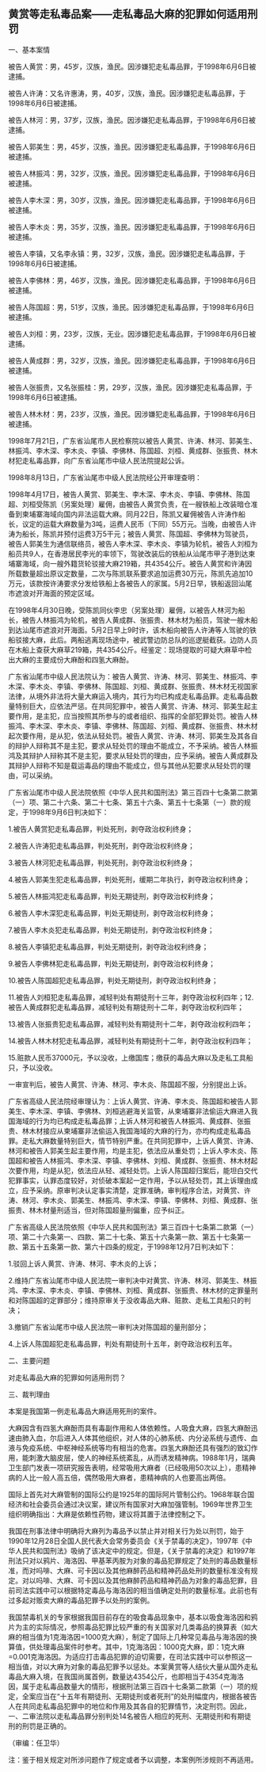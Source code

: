 ## 黄赏等走私毒品案——走私毒品大麻的犯罪如何适用刑罚

一、基本案情

被告人黄赏：男，45岁，汉族，渔民。因涉嫌犯走私毒品罪，于1998年6月6日被逮捕。

被告人许涛：又名许惠涛，男，40岁，汉族，渔民。因涉嫌犯走私毒品罪，于1998年6月6日被逮捕。

被告人林河：男，37岁，汉族，渔民。因涉嫌犯走私毒品罪，于1998年6月6日被逮捕。

被告人郭美生：男，45岁，汉族，渔民。因涉嫌犯走私毒品罪，于1998年6月6日被逮捕。

被告人林振鸿：男，32岁，汉族，渔民。因涉嫌犯走私毒品罪，于1998年6月6日被逮捕。

被告人李木深：男，30岁，汉族，渔民。因涉嫌犯走私毒品罪，于1998年6月6日被逮捕。

被告人李木炎：男，35岁，汉族，渔民。因涉嫌犯走私毒品罪，于1998年6月6日被逮捕。

被告人李镇，又名李永镇：男，32岁，汉族，渔民。因涉嫌犯走私毒品罪，于1998年6月6日被逮捕。

被告人李佛林：男，46岁，汉族，渔民。因涉嫌犯走私毒品罪，于1998年6月6日被逮捕。

被告人陈国超：男，51岁，汉族，渔民。因涉嫌犯走私毒品罪，于1998年6月6日被逮捕。

被告人刘桓：男，23岁，汉族，无业。因涉嫌犯走私毒品罪，于1998年6月6日被逮捕。

被告人黄成群：男，32岁，汉族，渔民。因涉嫌犯走私毒品罪，于1998年6月6日被逮捕。

被告人张振贵，又名张振桂：男，29岁，汉族，渔民。因涉嫌犯走私毒品罪，于1998年6月6日被逮捕。

被告人林木材：男，23岁，汉族，渔民。因涉嫌犯走私毒品罪，于1998年6月6日被逮捕。

1998年7月21日，广东省汕尾市人民检察院以被告人黄赏、许涛、林河、郭美生、林振鸿、李木深、李木炎、李镇、李佛林、陈国超、刘桓、黄成群、张振贵、林木材犯走私毒品罪，向广东省汕尾市中级人民法院提起公诉。

1998年8月13日，广东省汕尾市中级人民法院经公开审理查明：

1998年4月17日，被告人黄赏、郭美生、李木深、李木炎、李镇、李佛林、陈国超、刘桓受陈凯（另案处理）雇佣，由被告人黄赏负责，在一艘铁船上改装暗仓准备到柬埔寨海域向国内非法运载大麻。同月22日，陈凯又雇佣被告人许涛作船长，议定的运载大麻数量为3吨，运费人民币（下同）55万元。当晚，由被告人许涛为船长，陈凯并预付运费3万5干元；被告人黄赏、陈国超、李佛林为驾驶员，被告人郭美生为通信联络员，被告人李木深、李木炎、李镇为轮机，被告人刘桓为船员共9人，在香港居民李光的率领下，驾驶改装后的铁船从汕尾市甲子港到达柬埔寨海域，向一艘外籍货轮驳接大麻219箱，共4354公斤。被告人黄赏和许涛因所载数量超出原议定数量，二次与陈凯联系要求追加运费30万元，陈凯先追加10万元，该款按许涛要求分发给铁船上各被告人的家属。5月2日早，铁船返回汕尾市遮浪对开海面的预定区域。

在1998年4月30日晚，受陈凯同伙李忠（另案处理）雇佣，以被告人林河为船长，被告人林振鸿为轮机，被告人黄成群、张振贵、林木材为船员，驾驶一艘木船到达汕尾市遮浪对开海面。5月2日早上9时许，该木船向被告人许涛等人驾驶的铁船驳接大麻，此后。两船逃离现场途中，被武警边防总队的巡逻艇截获。边防人员在木船上查获大麻草219箱，共4354公斤。经鉴定：现场提取的可疑大麻草中检出大麻的主要成份大麻酚和四氢大麻酚。

广东省汕尾市中级人民法院认为：被告人黄赏、许涛、林河、郭美生、林振鸿、李木深、李木炎、李镇、李佛林、陈国超、刘桓、黄成群、张振贵、林木材无视国家法律，从境外非法将大量大麻运入境内，其行为均已构成走私毒品罪。走私毒品数量特别巨大，应依法严惩。在共同犯罪中，被告人黄赏、许涛、林河、郭美生起主要作用，是主犯，应当按照其所参与的或者组织、指挥的全部犯罪处罚。被告人林振鸿、李木深、李木炎、李镇、李佛林、陈国超、刘桓、黄成群、张振贵、林木材起次要作用，是从犯，依法从轻处罚。被告人黄赏、许涛、林河、郭美生及其各自的辩护人辩称其不是主犯，要求从轻处罚的理由不能成立，不予采纳。被告人林振鸿及其辩护人辩称其不是主犯，要求从轻处罚的理由，应予采纳。被告人黄成群及其辩护人辩称不知是载运毒品的理由不能成立，但与其他从犯要求从轻处罚的理由，可以采纳。

广东省汕尾市中级人民法院依照《中华人民共和国刑法》第三百四十七条第二款第（一）项、第二十六条、第二十七条、第五十六条、第五十七条第（一）款的规定，于1998年9月6日判决如下：

1.被告人黄赏犯走私毒品罪，判处死刑，剥夺政治权利终身；

2.被告人许涛犯走私毒品罪，判处死刑，剥夺政治权利终身；

3.被告人林河犯走私毒品罪，判处死刑，剥夺政治权利终身；

4.被告人郭美生犯走私毒品罪，判处死刑，缓期二年执行，剥夺政治权利终身；

5.被告人林振鸿犯走私毒品罪，判处无期徒刑，剥夺政治权利终身；

6.被告人李木深犯走私毒品罪，判处无期徒刑，剥夺政治权利终身；

7.被告人李木炎犯走私毒品罪，判处无期徒刑，剥夺政治权利终身；

8.被告人李镇犯走私毒品罪，判处无期徒刑，剥夺政治权利终身；

9.被告人李佛林犯走私毒品罪，判处无期徒刑，剥夺政治权利终身；

10.被告人陈国超犯走私毒品罪，判处无期徒刑，剥夺政治权利终身；

11.被告人刘桓犯走私毒品罪，减轻判处有期徒刑十三年，剥夺政治权利四年；12.被告人黄成群犯走私毒品罪，减轻判处有期徒刑十二年，剥夺政治权利四年；

13.被告人张振贵犯走私毒品罪，减轻判处有期徒刑十二年，剥夺政治权利四年；

14.被告人林木材犯走私毒品罪，减轻判处有期徒刑十二年，剥夺政治权利四年；

15.赃款人民币37000元，予以没收，上缴国库；缴获的毒品大麻以及走私工具船只，予以没收。

一审宣判后，被告人黄赏、许涛、林河、李木炎、陈国超不服，分别提出上诉。

广东省高级人民法院经审理认为：上诉人黄赏、许涛、李木炎、陈国超和被告人郭美生、李木深、李镇、李佛林、刘桓逃避海关监管，从柬埔寨非法偷运大麻进入我国海域的行为均已构成走私毒品罪；上诉人林河和被告人林振鸿、黄成群、张振贵、林木材接应从柬埔寨非法偷运入我国海域的大麻的行为，亦均构成走私毒品罪。走私大麻数量特别巨大，情节特别严重。在共同犯罪中，上诉人黄赏、许涛、林河和被告人郭美生起主要作用，均是主犯，依法应从重处罚；上诉人李木炎、陈国超和被告人林振鸿、李木深、李镇、李佛林、刘桓、黄成群、张振贵、林木材起次要作用，均是从犯，依法应从轻、减轻处罚。上诉人陈国超归案后，能坦白交代犯罪事实，认罪态度较好，对侦破本案起一定作用，予以从轻处罚，其上诉理由成立，应予采纳。原审判决认定事实清楚，定罪准确，审判程序合法，对黄赏、许涛、林河、李木炎、郭美生、林振鸿、李木深、李镇、李佛林、刘桓、黄成群、张振贵、林木材量刑适当，但对陈国超量刑偏重，应予纠正。

广东省高级人民法院依照《中华人民共和国刑法》第三百四十七条第二款第（一）项、第二十六条第一、四款、第二十七条、第五十六条第一款、第五十七条第一款、第五十五条第一款、第六十四条的规定，于1998年12月7日判决如下：

1.驳回上诉人黄赏、许涛、林河、李木炎的上诉；

2.维持广东省汕尾市中级人民法院一审判决中对黄赏、许涛、林河、郭美生、林振鸿、李木深、李木炎、李镇、李佛林、刘桓、黄成群、张振贵、林木材的定罪量刑和对陈国超的定罪部分；维持原审关于没收毒品大麻、赃款、走私工具船只的判决；

3.撤销广东省汕尾市中级人民法院一审判决对陈国超的量刑部分；

4.上诉人陈国超犯走私毒品罪，判处有期徒刑十五年，剥夺政治权利五年。

二、主要问题

对走私毒品大麻的犯罪如何适用刑罚？

三、裁判理由

本案是我国第一例走私毒品大麻适用死刑的案件。

大麻因含有四氢大麻酚而具有毒副作用和人体依赖性。人吸食大麻，四氢大麻酚迅速由肺入血，尔后进入人体其他组织，对人体的心肺系统、内分泌系统与遗传、血液与免疫系统、中枢神经系统等均有相当的危害。四氢大麻酚还具有强烈的致幻作用，能刺激大脑皮层，使人的神经系统紊乱，从而诱发精神病。1988年1月，瑞典卫生部门发表一项研究报告表明，经常吸用大麻者（已经吸用50次以上），患精神病的人比一般人高五倍，偶然吸用大麻者，患精神病的人也要高出两倍。

国际上首先对大麻管制的国际公约是1925年的国际阿片管制公约。1968年联合国经济和社会委员会通过决议案，建议所有国家对大麻加强管制。1969年世界卫生组织明确指出：大麻是依赖性药物，建议将其置于法律控制之下。

我国在刑事法律中明确将大麻列为毒品予以禁止并对相关行为处以刑罚，始于1990年12月28日全国人民代表大会常务委员会《关于禁毒的决定》，1997年《中华人民共和国刑法》吸纳了该决定中的规定。但是，《关于禁毒的决定》和1997年刑法只对以鸦片、海洛因、甲基苯丙胺为对象的毒品犯罪规定了处刑的毒品数量标准，而对吗啡、大麻、可卡因以及其他麻醉药品和精神药品处刑的数量标准没有规定。对以吗啡、大麻、可卡因以及其他麻醉药品和精神药品为对象的毒品犯罪，目前司法实践中可以根据特定毒品与海洛因的相当值确定处刑的数量标准。此前也有过多起对贩卖大麻的毒品犯罪予以处刑的案例。

我国禁毒机关的专家根据我国目前存在的吸食毒品现象中，基本以吸食海洛因和鸦片为主的实际情况，参照毒品犯罪比较严重的有关国家对几类毒品的换算表（如大麻的相当值为1克海洛因=1000克大麻），制定了国际上几种常见毒品与海洛因的换算值，供处理毒品案件时参考。其中，1克海洛因：1000克大麻，即：1克大麻=0.001克海洛因。为适应打击毒品犯罪的迫切需要，在司法实践中可以参照这一相当值，对以大麻为对象的毒品犯罪予以惩处。本案黄赏等人结伙大量从国外走私毒品大麻入境，在我国尚属首例，数量达4354公斤，也即相当于4354克海洛因，属于走私毒品数量大的情形，根据刑法第三百四十七条第二款第（一）项的规定，全案应当在“十五年有期徒刑、无期徒刑或者死刑”的处刑幅度内，根据各被告人在共同走私毒品犯罪中的地位和作用及其各自的犯罪情节，决定刑罚。因此，一、二审法院以走私毒品罪分别判处14名被告人相应的死刑、无期徒刑和有期徒刑的刑罚是正确的。

（审编：任卫华）

注：鉴于相关规定对所涉问题作了规定或者予以调整，本案例所涉规则不再适用。